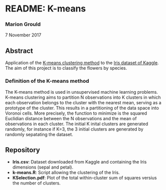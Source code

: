 # README: K-means

### Marion Grould
7 November 2017

## Abstract
Application of the [K-means clustering method](https://en.wikipedia.org/wiki/K-means_clustering) to the [Iris dataset of Kaggle](https://www.kaggle.com/uciml/iris). The aim of this project is to classify the flowers by species.

### Definition of the K-means method
The K-means method is used in unsupervised machine learning problems. K-means clustering aims to partition N observations into K clusters in which each observation belongs to the cluster with the nearest mean, serving as a prototype of the cluster. This results in a partitioning of the data space into Voronoi cells. More precisely, the function to minimize is the squared Euclidian distance between the N observations and the mean of observations in each cluster. The initial K inital clusters are generated randomly, for instance if K=3, the 3 initial clusters are generated by randomly sepatating the dataset.

## Repository
* **Iris.csv**: Dataset downloaded from Kaggle and containing the Iris dimensions (sepal and petal).
* **k-means.R**: Script allowing the clustering of the Iris. 
* **KSelection.pdf**: Plot of the total within-cluster sum of squares versius the number of clusters.
